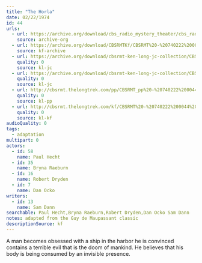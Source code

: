 ```yaml
---
title: "The Horla"
date: 02/22/1974
id: 44
urls: 
  - url: https://archive.org/download/cbs_radio_mystery_theater/cbs_radio_mystery_theater-0001-0050.zip/cbs_radio_mystery_theater-0001-0050%2Fcbsrmt_0044_the_horla.mp3
    source: archive-org
  - url: https://archive.org/download/CBSRMTKf/CBSRMT%20-%20740222%200044%20The%20Horla_kf.mp3
    source: kf-archive
  - url: https://archive.org/download/cbsrmt-ken-long-jc-collection/CBSRMT - 740222 0044 The Horla vbr oz_jc.mp3
    quality: 0
    source: kl-jc
  - url: https://archive.org/download/cbsrmt-ken-long-jc-collection/CBSRMT - 740222 0044 The Horla vbr speed bm_jc.mp3
    quality: 0
    source: kl-jc
  - url: http://cbsrmt.thelongtrek.com/pp/CBSRMT_pp%20-%20740222%200044%20The%20Horla.mp3
    quality: 0
    source: kl-pp
  - url: http://cbsrmt.thelongtrek.com/kf/CBSRMT%20-%20740222%200044%20The%20Horla_kf.mp3
    quality: 0
    source: kl-kf
audioQuality: 0
tags: 
  - adaptation
multipart: 0
actors:  
  - id: 58
    name: Paul Hecht  
  - id: 35
    name: Bryna Raeburn  
  - id: 16
    name: Robert Dryden  
  - id: 7
    name: Dan Ocko
writers:  
  - id: 13
    name: Sam Dann
searchable: Paul Hecht,Bryna Raeburn,Robert Dryden,Dan Ocko Sam Dann
notes: adapted from the Guy de Maupassant classic
descriptionSource: kf
---
```

A man becomes obsessed with a ship in the harbor he is convinced contains a terrible evil that is the doom of mankind. He believes that his body is being consumed by an invisible presence.